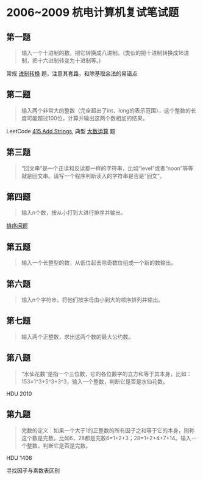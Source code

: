 # 2006~2009 杭电计算机复试笔试题

## 第一题

>输入一个十进制的数，把它转换成八进制。(类似的把十进制转换成16进制，把十六进制转变为十进制等。)

常规 [进制转换]() 题，注意其套路，和除基取余法的易错点

## 第二题

>输入两个非常大的整数（完全超出了int、long的表示范围），这个整数的长度可能超过100位，计算并输出这两个数相加的结果。

LeetCode [415.Add Strings](), 典型 [大数运算]() 题

## 第三题

> “回文串”是一个正读和反读都一样的字符串，比如“level”或者“noon”等等就是回文串。请写一个程序判断读入的字符串是否是“回文”。

## 第四题

> 输入n个数，按从小打到大进行排序并输出。

[排序问题]()

## 第五题

> 输入一个长整型的数，从低位起去除奇数位组成一个新的数输出。

## 第六题

> 输入n个字符串，将他们按字母由小到大的顺序排列并输出。

## 第七题

> 输入两个正整数，求出这两个数的最大公约数。

## 第八题

> “水仙花数”是指一个三位数，它的各位数字的立方和等于其本身，比如：153=1^3+5^3+3^3，输入一个整数，判断它是否是水仙花数。

HDU 2010

## 第九题

> 完数的定义：如果一个大于1的正整数的所有因子之和等于它的本身，则称这个数是完数，比如6，28都是完数6=1+2+3；28=1+2+4+7+14。输入一个整数，判断它是否是完数。

   
   HDU 1406
   
   寻找因子与素数表区别

